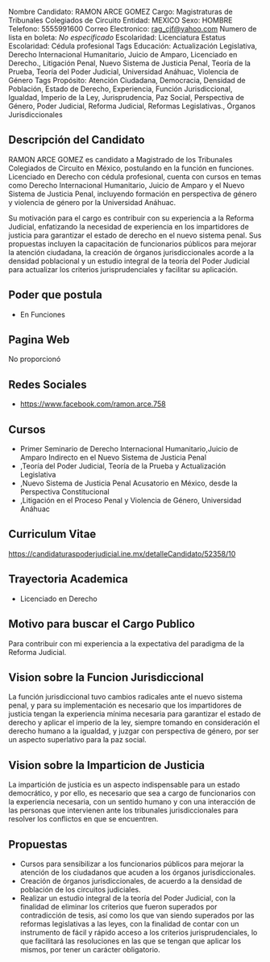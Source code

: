Nombre Candidato: RAMON ARCE GOMEZ
Cargo: Magistraturas de Tribunales Colegiados de Circuito
Entidad: MEXICO
Sexo: HOMBRE
Telefono: 5555991600
Correo Electronico: rag_cjf@yahoo.com
Numero de lista en boleta: *No especificado*
Escolaridad: Licenciatura
Estatus Escolaridad: Cédula profesional
Tags Educación: Actualización Legislativa, Derecho Internacional Humanitario, Juicio de Amparo, Licenciado en Derecho., Litigación Penal, Nuevo Sistema de Justicia Penal, Teoría de la Prueba, Teoría del Poder Judicial, Universidad Anáhuac, Violencia de Género
Tags Propósito: Atención Ciudadana, Democracia, Densidad de Población, Estado de Derecho, Experiencia, Función Jurisdiccional, Igualdad, Imperio de la Ley, Jurisprudencia, Paz Social, Perspectiva de Género, Poder Judicial, Reforma Judicial, Reformas Legislativas., Órganos Jurisdiccionales


## Descripción del Candidato 

RAMON ARCE GOMEZ es candidato a Magistrado de los Tribunales Colegiados de Circuito en México, postulando en la función en funciones. Licenciado en Derecho con cédula profesional, cuenta con cursos en temas como Derecho Internacional Humanitario, Juicio de Amparo y el Nuevo Sistema de Justicia Penal, incluyendo formación en perspectiva de género y violencia de género por la Universidad Anáhuac. 

Su motivación para el cargo es contribuir con su experiencia a la Reforma Judicial, enfatizando la necesidad de experiencia en los impartidores de justicia para garantizar el estado de derecho en el nuevo sistema penal. Sus propuestas incluyen la capacitación de funcionarios públicos para mejorar la atención ciudadana, la creación de órganos jurisdiccionales acorde a la densidad poblacional y un estudio integral de la teoría del Poder Judicial para actualizar los criterios jurisprudenciales y facilitar su aplicación.


## Poder que postula

- En Funciones


## Pagina Web

No proporcionó


## Redes Sociales

- https://www.facebook.com/ramon.arce.758


## Cursos

- Primer Seminario de Derecho Internacional Humanitario,Juicio de Amparo Indirecto en el Nuevo Sistema de Justicia Penal
- ,Teoría del Poder Judicial, Teoría de la Prueba y Actualización Legislativa
- ,Nuevo Sistema de Justicia Penal Acusatorio en México, desde la Perspectiva Constitucional
- ,Litigación en el Proceso Penal y Violencia de Género, Universidad Anáhuac


## Curriculum Vitae

https://candidaturaspoderjudicial.ine.mx/detalleCandidato/52358/10


## Trayectoria Academica

- Licenciado en Derecho


## Motivo para buscar el Cargo Publico

Para contribuir con mi experiencia a la expectativa del paradigma de la Reforma Judicial.


## Vision sobre la Funcion Jurisdiccional

La función jurisdiccional tuvo cambios radicales ante el nuevo sistema penal, y para su implementación es necesario que los impartidores de justicia tengan la experiencia mínima necesaria para garantizar el estado de derecho y aplicar el imperio de la ley, siempre tomando en consideración el derecho humano a la igualdad, y juzgar con perspectiva de género, por ser un aspecto superlativo para la paz social.


## Vision sobre la Imparticion de Justicia

La impartición de justicia es un aspecto indispensable para un estado democrático, y por ello, es necesario que sea a cargo de funcionarios con la experiencia necesaria, con un sentido humano y con una interacción de las personas que intervienen ante los tribunales jurisdiccionales para resolver los conflictos en que se encuentren.


## Propuestas

- Cursos para sensibilizar a los funcionarios públicos para mejorar la atención de los ciudadanos que acuden a los órganos jurisdiccionales.
- Creación de órganos jurisdiccionales, de acuerdo a la densidad de población de los circuitos judiciales.
- Realizar un estudio integral de la teoría del Poder Judicial, con la finalidad de eliminar los criterios que fueron superados por contradicción de tesis, así como los que van siendo superados por las reformas legislativas a las leyes, con la finalidad de contar con un instrumento de fácil y rápido acceso a los criterios jurisprudenciales, lo que facilitará las resoluciones en las que se tengan que aplicar los mismos, por tener un carácter obligatorio.

